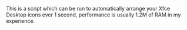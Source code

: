 This is a script which can be run to automatically arrange your Xfce Desktop icons ever 1 second, performance is usually 1.2M of RAM in my experience.
